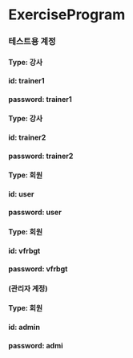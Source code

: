 # ExerciseProgram

### 테스트용 계정

#### Type: 강사
#### id: trainer1
#### password: trainer1
####
#### Type: 강사
#### id: trainer2
#### password: trainer2
####
#### Type: 회원
#### id: user
#### password: user
####
#### Type: 회원
#### id: vfrbgt
#### password: vfrbgt
#### 
#### (관리자 계정)
#### Type: 회원
#### id: admin
#### password: admi

